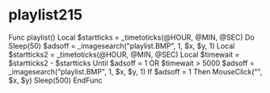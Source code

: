 # playlist215
Func playlist()
	Local $startticks = _timetoticks(@HOUR, @MIN, @SEC)
	Do
		Sleep(50)
		$adsoff = _imagesearch("playlist.BMP", 1, $x, $y, 1)
		Local $startticks2 = _timetoticks(@HOUR, @MIN, @SEC)
		Local $timewait = $startticks2 - $startticks
	Until $adsoff = 1 OR $timewait > 5000
	$adsoff = _imagesearch("playlist.BMP", 1, $x, $y, 1)
	If $adsoff = 1 Then MouseClick("", $x, $y)
	Sleep(500)
EndFunc
